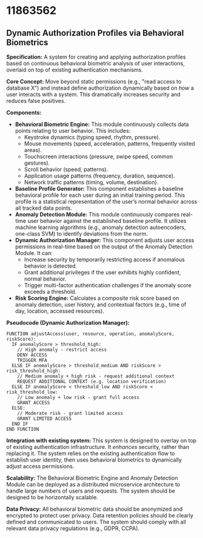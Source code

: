 # 11863562

## Dynamic Authorization Profiles via Behavioral Biometrics

**Specification:** A system for creating and applying authorization profiles based on continuous behavioral biometric analysis of user interactions, overlaid on top of existing authentication mechanisms.

**Core Concept:** Move beyond static permissions (e.g., "read access to database X") and instead define authorization dynamically based on *how* a user interacts with a system. This dramatically increases security and reduces false positives.

**Components:**

*   **Behavioral Biometric Engine:** This module continuously collects data points relating to user behavior. This includes:
    *   Keystroke dynamics (typing speed, rhythm, pressure).
    *   Mouse movements (speed, acceleration, patterns, frequently visited areas).
    *   Touchscreen interactions (pressure, swipe speed, common gestures).
    *   Scroll behavior (speed, patterns).
    *   Application usage patterns (frequency, duration, sequence).
    *   Network traffic patterns (timing, volume, destination).
*   **Baseline Profile Generator:** This component establishes a baseline behavioral profile for each user during an initial training period. This profile is a statistical representation of the user’s normal behavior across all tracked data points.
*   **Anomaly Detection Module:** This module continuously compares real-time user behavior against the established baseline profile. It utilizes machine learning algorithms (e.g., anomaly detection autoencoders, one-class SVM) to identify deviations from the norm.
*   **Dynamic Authorization Manager:** This component adjusts user access permissions in real-time based on the output of the Anomaly Detection Module. It can:
    *   Increase security by temporarily restricting access if anomalous behavior is detected.
    *   Grant additional privileges if the user exhibits highly confident, normal behavior.
    *   Trigger multi-factor authentication challenges if the anomaly score exceeds a threshold.
*   **Risk Scoring Engine:** Calculates a composite risk score based on anomaly detection, user history, and contextual factors (e.g., time of day, location, accessed resources).

**Pseudocode (Dynamic Authorization Manager):**

```
FUNCTION adjustAccess(user, resource, operation, anomalyScore, riskScore):
  IF anomalyScore > threshold_high:
    // High anomaly - restrict access
    DENY ACCESS
    TRIGGER MFA
  ELSE IF anomalyScore > threshold_medium AND riskScore > risk_threshold_high:
    // Medium anomaly + high risk - request additional context
    REQUEST ADDITIONAL CONTEXT (e.g. location verification)
  ELSE IF anomalyScore < threshold_low AND riskScore < risk_threshold_low:
    // Low anomaly + low risk - grant full access
    GRANT ACCESS
  ELSE:
    // Moderate risk - grant limited access
    GRANT LIMITED ACCESS
  END IF
END FUNCTION
```

**Integration with existing system:** This system is designed to overlay on top of existing authentication infrastructure. It *enhances* security, rather than replacing it. The system relies on the existing authentication flow to establish user identity, then uses behavioral biometrics to dynamically adjust access permissions.

**Scalability:** The Behavioral Biometric Engine and Anomaly Detection Module can be deployed as a distributed microservice architecture to handle large numbers of users and requests. The system should be designed to be horizontally scalable.

**Data Privacy:** All behavioral biometric data should be anonymized and encrypted to protect user privacy. Data retention policies should be clearly defined and communicated to users. The system should comply with all relevant data privacy regulations (e.g., GDPR, CCPA).
